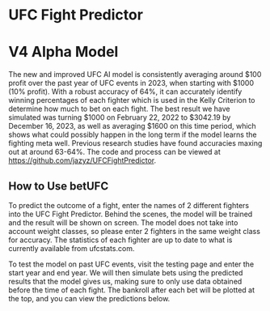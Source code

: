 # UFC Fight Predictor

# V4 Alpha Model

The new and improved UFC AI model is consistently averaging around $100 profit over the past year of UFC events in 2023, when starting with $1000 (10% profit). With a robust accuracy of 64%, it can accurately identify winning percentages of each fighter which is used in the Kelly Criterion to determine how much to bet on each fight. The best result we have simulated was turning $1000 on February 22, 2022 to $3042.19 by December 16, 2023, as well as averaging $1600 on this time period, which shows what could possibly happen in the long term if the model learns the fighting meta well. Previous research studies have found accuracies maxing out at around 63-64%. The code and process can be viewed at https://github.com/jazyz/UFCFightPredictor.

## How to Use betUFC

To predict the outcome of a fight, enter the names of 2 different fighters into the UFC Fight Predictor. Behind the scenes, the model will be trained and the result will be shown on screen. The model does not take into account weight classes, so please enter 2 fighters in the same weight class for accuracy. The statistics of each fighter are up to date to what is currently available from ufcstats.com.

To test the model on past UFC events, visit the testing page and enter the start year and end year. We will then simulate bets using the predicted results that the model gives us, making sure to only use data obtained before the time of each fight. The bankroll after each bet will be plotted at the top, and you can view the predictions below.
